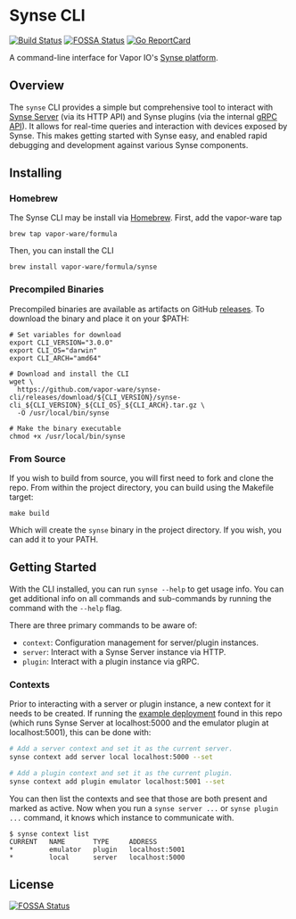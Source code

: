 # Synse CLI

[![Build Status](https://build.vio.sh/buildStatus/icon?job=vapor-ware/synse-cli/master)](https://build.vio.sh/blue/organizations/jenkins/vapor-ware%2Fsynse-cli/activity)
[![FOSSA Status](https://app.fossa.io/api/projects/git%2Bgithub.com%2Fvapor-ware%2Fsynse-cli.svg?type=shield)](https://app.fossa.io/projects/git%2Bgithub.com%2Fvapor-ware%2Fsynse-cli?ref=badge_shield)
[![Go ReportCard](https://goreportcard.com/badge/github.com/vapor-ware/synse-cli)](https://goreportcard.com/report/github.com/vapor-ware/synse-cli)

A command-line interface for Vapor IO's [Synse platform](https://github.com/vapor-ware/synse).

## Overview

The `synse` CLI provides a simple but comprehensive tool to interact with [Synse Server](https://github.com/vapor-ware/synse-server)
(via its HTTP API) and Synse plugins (via the internal [gRPC API](https://github.com/vapor-ware/synse-server-grpc)).
It allows for real-time queries and interaction with devices exposed by Synse. This makes getting started
with Synse easy, and enabled rapid debugging and development against various Synse components.

## Installing

### Homebrew

The Synse CLI may be install via [Homebrew](https://brew.sh/). First, add the vapor-ware tap

```
brew tap vapor-ware/formula
```

Then, you can install the CLI

```
brew install vapor-ware/formula/synse
```

### Precompiled Binaries

Precompiled binaries are available as artifacts on GitHub [releases](https://github.com/vapor-ware/synse-cli/releases).
To download the binary and place it on your $PATH:

```shell
# Set variables for download
export CLI_VERSION="3.0.0"
export CLI_OS="darwin"
export CLI_ARCH="amd64"

# Download and install the CLI
wget \
  https://github.com/vapor-ware/synse-cli/releases/download/${CLI_VERSION}/synse-cli_${CLI_VERSION}_${CLI_OS}_${CLI_ARCH}.tar.gz \
  -O /usr/local/bin/synse

# Make the binary executable
chmod +x /usr/local/bin/synse
``` 

### From Source

If you wish to build from source, you will first need to fork and clone the repo. From within the
project directory, you can build using the Makefile target:

```
make build
```

Which will create the `synse` binary in the project directory. If you wish, you can add it to
your PATH.


## Getting Started

With the CLI installed, you can run `synse --help` to get usage info. You can get additional
info on all commands and sub-commands by running the command with the `--help` flag.

There are three primary commands to be aware of:

- `context`: Configuration management for server/plugin instances.
- `server`: Interact with a Synse Server instance via HTTP.
- `plugin`: Interact with a plugin instance via gRPC.


### Contexts

Prior to interacting with a server or plugin instance, a new context for it needs to be created.
If running the [example deployment](docker-compose.yaml) found in this repo (which runs Synse Server at
localhost:5000 and the emulator plugin at localhost:5001), this can be done with:

```bash
# Add a server context and set it as the current server.
synse context add server local localhost:5000 --set

# Add a plugin context and set it as the current plugin.
synse context add plugin emulator localhost:5001 --set
``` 

You can then list the contexts and see that those are both present and marked as active.
Now when you run a `synse server ...` or `synse plugin ...` command, it knows which instance
to communicate with.

```console
$ synse context list
CURRENT   NAME       TYPE     ADDRESS
*         emulator   plugin   localhost:5001
*         local      server   localhost:5000
```


## License

[![FOSSA Status](https://app.fossa.io/api/projects/git%2Bgithub.com%2Fvapor-ware%2Fsynse-cli.svg?type=large)](https://app.fossa.io/projects/git%2Bgithub.com%2Fvapor-ware%2Fsynse-cli?ref=badge_large)
